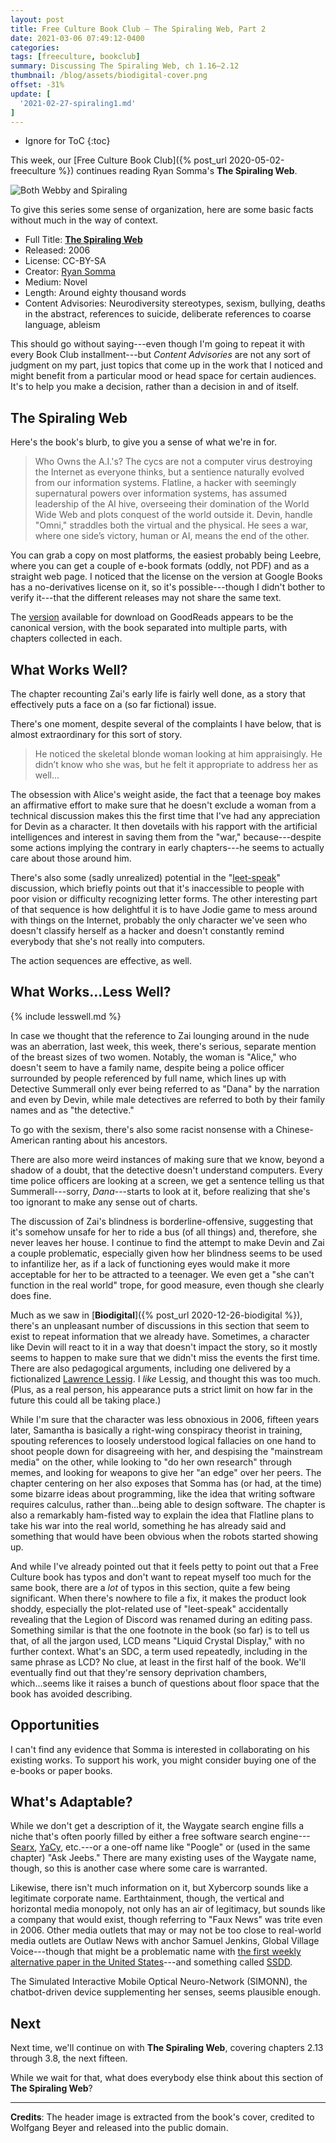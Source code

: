 ```yaml
---
layout: post
title: Free Culture Book Club — The Spiraling Web, Part 2
date: 2021-03-06 07:49:12-0400
categories:
tags: [freeculture, bookclub]
summary: Discussing The Spiraling Web, ch 1.16–2.12
thumbnail: /blog/assets/biodigital-cover.png
offset: -31%
update: [
  '2021-02-27-spiraling1.md'
]
---
```


* Ignore for ToC
{:toc}

This week, our [Free Culture Book Club]({% post_url 2020-05-02-freeculture %}) continues reading Ryan Somma's **The Spiraling Web**.

![Both Webby and Spiraling](/blog/assets/ACfU3U18DzuB7v6SxdKOV6ajrMXysTqAmA.png "Both Webby and Spiraling")

To give this series some sense of organization, here are some basic facts without much in the way of context.

 * Full Title:  [**The Spiraling Web**](http://leebre.org/book/the-spiraling-web/index.html)
 * Released:  2006
 * License:  CC-BY-SA
 * Creator:  [Ryan Somma](https://ryansomma.com/)
 * Medium:  Novel
 * Length:  Around eighty thousand words
 * Content Advisories:  Neurodiversity stereotypes, sexism, bullying, deaths in the abstract, references to suicide, deliberate references to coarse language, ableism

This should go without saying---even though I'm going to repeat it with every Book Club installment---but *Content Advisories* are not any sort of judgment on my part, just topics that come up in the work that I noticed and might benefit from a particular mood or head space for certain audiences.  It's to help you make a decision, rather than a decision in and of itself.

## The Spiraling Web

Here's the book's blurb, to give you a sense of what we're in for.

 > Who Owns the A.I.'s? The cycs are not a computer virus destroying the Internet as everyone thinks, but a sentience naturally evolved from our information systems. Flatline, a hacker with seemingly supernatural powers over information systems, has assumed leadership of the AI hive, overseeing their domination of the World Wide Web and plots conquest of the world outside it. Devin, handle "Omni," straddles both the virtual and the physical. He sees a war, where one side’s victory, human or AI, means the end of the other.

You can grab a copy on most platforms, the easiest probably being Leebre, where you can get a couple of e-book formats (oddly, not PDF) and as a straight web page.  I noticed that the license on the version at Google Books has a no-derivatives license on it, so it's possible---though I didn't bother to verify it---that the different releases may not share the same text.

The [version](https://www.goodreads.com/book/show/9351820-the-spiraling-web) available for download on GoodReads appears to be the canonical version, with the book separated into multiple parts, with chapters collected in each.

## What Works Well?

The chapter recounting Zai's early life is fairly well done, as a story that effectively puts a face on a (so far fictional) issue.

There's one moment, despite several of the complaints I have below, that is almost extraordinary for this sort of story.

 > He noticed the skeletal blonde woman looking at him appraisingly. He didn’t know who she was, but he felt it appropriate to address her as well...

The obsession with Alice's weight aside, the fact that a teenage boy makes an affirmative effort to make sure that he doesn't exclude a woman from a technical discussion makes this the first time that I've had any appreciation for Devin as a character.  It then dovetails with his rapport with the artificial intelligences and interest in saving them from the "war," because---despite some actions implying the contrary in early chapters---he seems to actually care about those around him.

There's also some (sadly unrealized) potential in the "[leet-speak](https://en.wikipedia.org/wiki/Leet)" discussion, which briefly points out that it's inaccessible to people with poor vision or difficulty recognizing letter forms.  The other interesting part of that sequence is how delightful it is to have Jodie game to mess around with things on the Internet, probably the only character we've seen who doesn't classify herself as a hacker and doesn't constantly remind everybody that she's not really into computers.

The action sequences are effective, as well.

## What Works...Less Well?

{% include lesswell.md %}

In case we thought that the reference to Zai lounging around in the nude was an aberration, last week, this week, there's serious, separate mention of the breast sizes of two women.  Notably, the woman is "Alice," who doesn't seem to have a family name, despite being a police officer surrounded by people referenced by full name, which lines up with Detective Summerall only ever being referred to as "Dana" by the narration and even by Devin, while male detectives are referred to both by their family names and as "the detective."

To go with the sexism, there's also some racist nonsense with a Chinese-American ranting about his ancestors.

There are also more weird instances of making sure that we know, beyond a shadow of a doubt, that the detective doesn't understand computers.  Every time police officers are looking at a screen, we get a sentence telling us that Summerall---sorry, *Dana*---starts to look at it, before realizing that she's too ignorant to make any sense out of charts.

The discussion of Zai's blindness is borderline-offensive, suggesting that it's somehow unsafe for her to ride a bus (of all things) and, therefore, she never leaves her house.  I continue to find the attempt to make Devin and Zai a couple problematic, especially given how her blindness seems to be used to infantilize her, as if a lack of functioning eyes would make it more acceptable for her to be attracted to a teenager.  We even get a "she can't function in the real world" trope, for good measure, even though she clearly does fine.

Much as we saw in [**Biodigital**]({% post_url 2020-12-26-biodigital %}), there's an unpleasant number of discussions in this section that seem to exist to repeat information that we already have.  Sometimes, a character like Devin will react to it in a way that doesn't impact the story, so it mostly seems to happen to make sure that we didn't miss the events the first time.  There are also pedagogical arguments, including one delivered by a fictionalized [Lawrence Lessig](https://en.wikipedia.org/wiki/Lawrence_Lessig).  I *like* Lessig, and thought this was too much.  (Plus, as a real person, his appearance puts a strict limit on how far in the future this could all be taking place.)

While I'm sure that the character was less obnoxious in 2006, fifteen years later, Samantha is basically a right-wing conspiracy theorist in training, spouting references to loosely understood logical fallacies on one hand to shoot people down for disagreeing with her, and despising the "mainstream media" on the other, while looking to "do her own research" through memes, and looking for weapons to give her "an edge" over her peers.  The chapter centering on her also exposes that Somma has (or had, at the time) some bizarre ideas about programming, like the idea that writing software requires calculus, rather than...being able to design software.  The chapter is also a remarkably ham-fisted way to explain the idea that Flatline plans to take his war into the real world, something he has already said and something that would have been obvious when the robots started showing up.

And while I've already pointed out that it feels petty to point out that a Free Culture book has typos and don't want to repeat myself too much for the same book, there are a *lot* of typos in this section, quite a few being significant.  When there's nowhere to file a fix, it makes the product look shoddy, especially the plot-related use of "leet-speak" accidentally revealing that the Legion of Discord was renamed during an editing pass.  Something similar is that the one footnote in the book (so far) is to tell us that, of all the jargon used, LCD means "Liquid Crystal Display," with no further context.  What's an SDC, a term used repeatedly, including in the same phrase as LCD?  No clue, at least in the first half of the book.  We'll eventually find out that they're sensory deprivation chambers, which...seems like it raises a bunch of questions about floor space that the book has avoided describing.

## Opportunities

I can't find any evidence that Somma is interested in collaborating on his existing works.  To support his work, you might consider buying one of the e-books or paper books.

## What's Adaptable?

While we don't get a description of it, the Waygate search engine fills a niche that's often poorly filled by either a free software search engine---[Searx](https://searx.me/), [YaCy](https://yacy.net/), etc.---or a one-off name like "Poogle" or (used in the same chapter) "Ask Jeebs."  There are many existing uses of the Waygate name, though, so this is another case where some care is warranted.

Likewise, there isn't much information on it, but Xybercorp sounds like a legitimate corporate name.  Earthtainment, though, the vertical and horizontal media monopoly, not only has an air of legitimacy, but sounds like a company that would exist, though referring to "Faux News" was trite even in 2006.  Other media outlets that may or may not be too close to real-world media outlets are Outlaw News with anchor Samuel Jenkins, Global Village Voice---though that might be a problematic name with [the first weekly alternative paper in the United States](https://en.wikipedia.org/wiki/The_Village_Voice)---and something called [SSDD](https://en.wiktionary.org/wiki/SSDD).

The Simulated Interactive Mobile Optical Neuro-Network (SIMONN), the chatbot-driven device supplementing her senses, seems plausible enough.

## Next

Next time, we'll continue on with **The Spiraling Web**, covering chapters 2.13 through 3.8, the next fifteen.

While we wait for that, what does everybody else think about this section of **The Spiraling Web**?

* * *

**Credits**:  The header image is extracted from the book's cover, credited to Wolfgang Beyer and released into the public domain.
